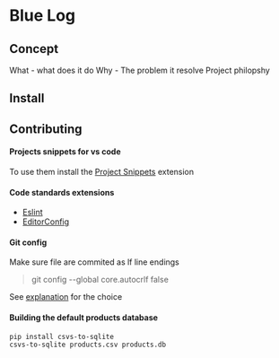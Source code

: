 # Blue Log

## Concept

What - what does it do
Why - The problem it resolve
Project philopshy


## Install




## Contributing

#### Projects snippets for vs code
To use them install the [Project Snippets](https://marketplace.visualstudio.com/items?itemName=rebornix.project-snippets) extension

#### Code standards extensions
 - [Eslint](https://marketplace.visualstudio.com/items?itemName=dbaeumer.vscode-eslint)
 - [EditorConfig](https://marketplace.visualstudio.com/items?itemName=EditorConfig.EditorConfig)

#### Git config
Make sure file are commited as lf line endings
> git config --global core.autocrlf false

See [explanation](https://stackoverflow.com/questions/1249932/git-1-6-4-beta-on-windows-msysgit-unix-or-dos-line-termination/1250133#1250133) for the choice


#### Building the default products database

```
pip install csvs-to-sqlite
csvs-to-sqlite products.csv products.db
```
